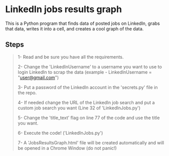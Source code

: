 # LinkedIn jobs results graph

This is a Python program that finds data of posted jobs on LinkedIn, grabs that data, writes it into a cell, and creates a cool graph of the data.

## Steps

>1- Read and be sure you have all the requirements.
>
>2- Change the 'LinkedInUsername' to a username you want to use to login  LinkedIn to scrap the data (example - LinkedInUsername = "user@gmail.com")
>
>3- Put a password of the LinkedIn account in the 'secrets.py' file in the repo.
>
>4- If needed change the URL of the LinkedIn job search and put a custom job search you want (Line 32 of 'LinkedInJobs.py')
>
>5- Change the 'title_text' flag on line 77 of the code and use the title you want.
>
>6- Execute the code! ('LinkedInJobs.py')
>
>7- A 'JobsResultsGraph.html' file will be created automatically and will be opened in a Chrome Window (do not panic!)
